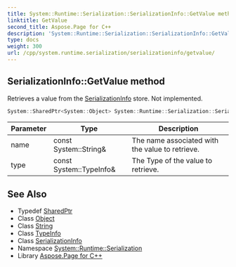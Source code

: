 ```yaml
---
title: System::Runtime::Serialization::SerializationInfo::GetValue method
linktitle: GetValue
second_title: Aspose.Page for C++
description: 'System::Runtime::Serialization::SerializationInfo::GetValue method. Retrieves a value from the SerializationInfo store. Not implemented in C++.'
type: docs
weight: 300
url: /cpp/system.runtime.serialization/serializationinfo/getvalue/
---
```

## SerializationInfo::GetValue method


Retrieves a value from the [SerializationInfo](../) store. Not implemented.

```cpp
System::SharedPtr<System::Object> System::Runtime::Serialization::SerializationInfo::GetValue(const System::String &name, const System::TypeInfo &type)
```


| Parameter | Type | Description |
| --- | --- | --- |
| name | const System::String\& | The name associated with the value to retrieve. |
| type | const System::TypeInfo\& | The Type of the value to retrieve. |

## See Also

* Typedef [SharedPtr](../../../system/sharedptr/)
* Class [Object](../../../system/object/)
* Class [String](../../../system/string/)
* Class [TypeInfo](../../../system/typeinfo/)
* Class [SerializationInfo](../)
* Namespace [System::Runtime::Serialization](../../)
* Library [Aspose.Page for C++](../../../)
